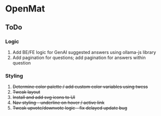# OpenMat

## ToDo

### Logic

1. Add BE/FE logic for GenAI suggested answers using ollama-js library
2. Add pagination for questions; add pagination for answers within question

### Styling

1. ~~Determine color palette / add custom color variables using twcss~~
2. ~~Tweak layout~~
3. ~~Install and add svg icons to UI~~
4. ~~Nav styling - underline on hover / active link~~
5. ~~Tweak upvote/downvote logic - fix delayed update bug~~
